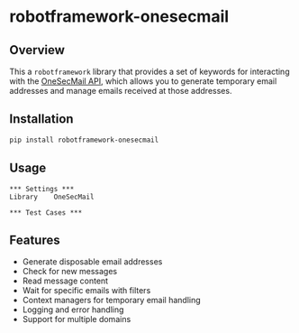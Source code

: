 # robotframework-onesecmail

## Overview

This a `robotframework` library that provides a set of keywords for interacting with the [OneSecMail API](https://onesecmail.com/api-documentation), which allows you to generate temporary email addresses and manage emails received at those addresses.

## Installation

```bash
pip install robotframework-onesecmail
```

## Usage

```robot
*** Settings ***
Library    OneSecMail

*** Test Cases ***
```


Features
--------
- Generate disposable email addresses
- Check for new messages
- Read message content
- Wait for specific emails with filters
- Context managers for temporary email handling
- Logging and error handling
- Support for multiple domains
